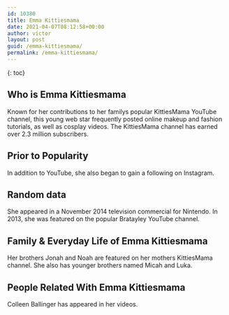 ```yaml
---
id: 10380
title: Emma Kittiesmama
date: 2021-04-07T08:12:58+00:00
author: victor
layout: post
guid: /emma-kittiesmama/
permalink: /emma-kittiesmama/
---
```



{: toc}


## Who is Emma Kittiesmama



Known for her contributions to her familys popular KittiesMama YouTube channel, this young web star frequently posted online makeup and fashion tutorials, as well as cosplay videos. The KittiesMama channel has earned over 2.3 million subscribers. 

                
                
                
## Prior to Popularity



In addition to YouTube, she also began to gain a following on Instagram. 

                
                
                
## Random data



She appeared in a November 2014 television commercial for Nintendo. In 2013, she was featured on the popular Bratayley YouTube channel. 

                
                
                
## Family & Everyday Life of Emma Kittiesmama



Her brothers Jonah and Noah are featured on her mothers KittiesMama channel. She also has younger brothers named Micah and Luka. 

                
                
                
## People Related With Emma Kittiesmama



Colleen Ballinger has appeared in her videos. 

                
              
            
          
          
          